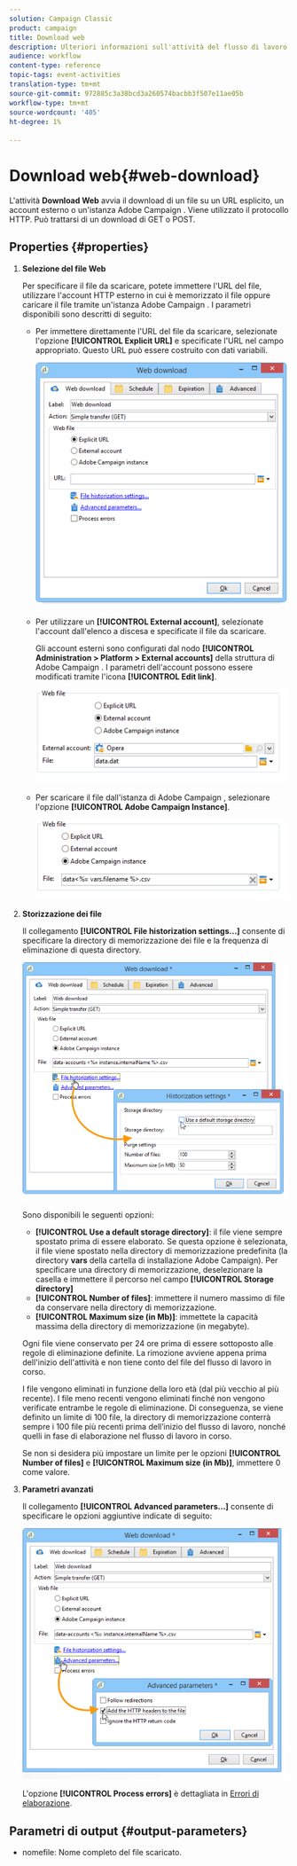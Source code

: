 ```yaml
---
solution: Campaign Classic
product: campaign
title: Download web
description: Ulteriori informazioni sull'attività del flusso di lavoro di download Web
audience: workflow
content-type: reference
topic-tags: event-activities
translation-type: tm+mt
source-git-commit: 972885c3a38bcd3a260574bacbb3f507e11ae05b
workflow-type: tm+mt
source-wordcount: '405'
ht-degree: 1%

---
```



# Download web{#web-download}

L&#39;attività **Download Web** avvia il download di un file su un URL esplicito, un account esterno o un&#39;istanza Adobe Campaign . Viene utilizzato il protocollo HTTP. Può trattarsi di un download di GET o POST.

## Properties {#properties}

1. **Selezione del file Web**

   Per specificare il file da scaricare, potete immettere l&#39;URL del file, utilizzare l&#39;account HTTP esterno in cui è memorizzato il file oppure caricare il file tramite un&#39;istanza Adobe Campaign . I parametri disponibili sono descritti di seguito:

   * Per immettere direttamente l&#39;URL del file da scaricare, selezionate l&#39;opzione **[!UICONTROL Explicit URL]** e specificate l&#39;URL nel campo appropriato. Questo URL può essere costruito con dati variabili.

      ![](assets/download_web_edit.png)

   * Per utilizzare un **[!UICONTROL External account]**, selezionate l&#39;account dall&#39;elenco a discesa e specificate il file da scaricare.

      Gli account esterni sono configurati dal nodo **[!UICONTROL Administration > Platform > External accounts]** della struttura di Adobe Campaign . I parametri dell&#39;account possono essere modificati tramite l&#39;icona **[!UICONTROL Edit link]**.

      ![](assets/download_web_edit_external.png)

   * Per scaricare il file dall&#39;istanza di Adobe Campaign , selezionare l&#39;opzione **[!UICONTROL Adobe Campaign Instance]**.

      ![](assets/download_web_edit_instance.png)

1. **Storizzazione dei file**

   Il collegamento **[!UICONTROL File historization settings...]** consente di specificare la directory di memorizzazione dei file e la frequenza di eliminazione di questa directory.

   ![](assets/download_web_edit_hist.png)

   Sono disponibili le seguenti opzioni:

   * **[!UICONTROL Use a default storage directory]**: il file viene sempre spostato prima di essere elaborato. Se questa opzione è selezionata, il file viene spostato nella directory di memorizzazione predefinita (la directory **vars** della cartella di installazione  Adobe Campaign). Per specificare una directory di memorizzazione, deselezionare la casella e immettere il percorso nel campo **[!UICONTROL Storage directory]**
   * **[!UICONTROL Number of files]**: immettere il numero massimo di file da conservare nella directory di memorizzazione.
   * **[!UICONTROL Maximum size (in Mb)]**: immettete la capacità massima della directory di memorizzazione (in megabyte).

   Ogni file viene conservato per 24 ore prima di essere sottoposto alle regole di eliminazione definite. La rimozione avviene appena prima dell&#39;inizio dell&#39;attività e non tiene conto del file del flusso di lavoro in corso.

   I file vengono eliminati in funzione della loro età (dal più vecchio al più recente). I file meno recenti vengono eliminati finché non vengono verificate entrambe le regole di eliminazione. Di conseguenza, se viene definito un limite di 100 file, la directory di memorizzazione conterrà sempre i 100 file più recenti prima dell’inizio del flusso di lavoro, nonché quelli in fase di elaborazione nel flusso di lavoro in corso.

   Se non si desidera più impostare un limite per le opzioni **[!UICONTROL Number of files]** e **[!UICONTROL Maximum size (in Mb)]**, immettere 0 come valore.

1. **Parametri avanzati**

   Il collegamento **[!UICONTROL Advanced parameters...]** consente di specificare le opzioni aggiuntive indicate di seguito:

   ![](assets/download_web_edit_advanced.png)

   L&#39;opzione **[!UICONTROL Process errors]** è dettagliata in [Errori di elaborazione](../../workflow/using/monitoring-workflow-execution.md#processing-errors).

## Parametri di output {#output-parameters}

* nomefile: Nome completo del file scaricato.
